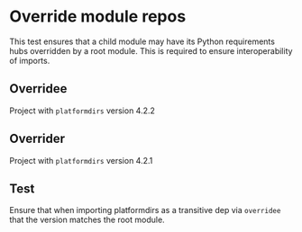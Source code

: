 # Override module repos

This test ensures that a child module may have
its Python requirements hubs overridden by a root module. This is
required to ensure interoperability of imports.

## Overridee
Project with `platformdirs` version 4.2.2

## Overrider
Project with `platformdirs` version 4.2.1

## Test
Ensure that when importing platformdirs as a transitive dep via `overridee` that the
version matches the root module.